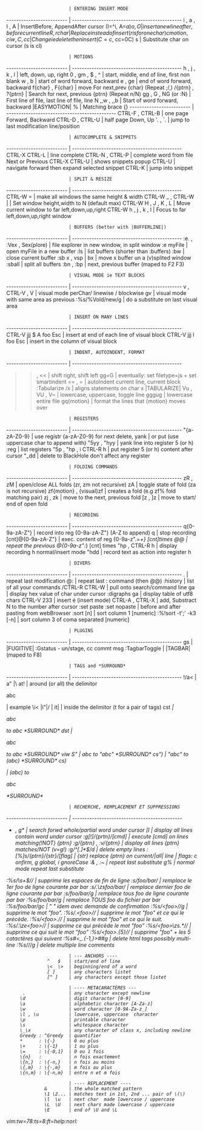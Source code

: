                            | ENTERING INSERT MODE
 ------------------------- | ---------------------------------------------
 i , a , I , A             | InsertBefore, AppendAfter cursor (I=^i, A=$a)
 o , O                     | insert a new line after, before current line
 R , r{char}               | Replace instead of insert (r is for one char)
 c{motion} , ciw , C , cc  | Change ie delete then insert (C=c$, cc=0C)
 s                         | Substitute char on cursor (s is cl)

                           | MOTIONS
 ------------------------- | ---------------------------------------------
 h , j , k , l             | left, down, up, right
 0 , gm , $ , ^            | start, middle, end of line, first non blank
 w , b                     | start of word forward, backward
 e , ge                    | end   of word forward, backward
 f{char} , F{char}         | move For next,prev {char} (Repeat ;/,)
 /{ptrn} , ?{ptrn}         | Search for next, previous {ptrn} (Repeat n/N)
 gg , G , NG (or :N)       | First line of file, last line of file, line N
 ,,w   ,   ,,b             | Start of word forward, backward |EASYMOTION|
 %                         | Matching brace {}[]()
 ------------------------- | ---------------------------------------------
 CTRL-F  , CTRL-B          | one  page Forward, Backward
 CTRL-D  , CTRL-U          | half page Down, Up
 '.  ,  `.                 | jump to last modification line/position

                           | AUTOCOMPLETE & SNIPPETS
 ------------------------- | ---------------------------------------------
 CTRL-X CTRL-L             | line complete
 CTRL-N , CTRL-P           | complete word from file Next or Previous
 CTRL-X CTRL-U             | shows snippets popup
 CTRL-U <CR>               | navigate forward then expand selected snippet
 CTRL-K                    | jump into snippet

                           | SPLIT & RESIZE
 ------------------------- | ---------------------------------------------
  CTRL-W =                 | make all windows the same height & width
  CTRL-W _   , CTRL-W |    | Set window height,width to N (default max)
  CTRL-W H , J , K , L     | Move current window to far left,down,up,right
  CTRL-W h , j , k , l     | Focus to far left,down,up,right window

                           | BUFFERS (better with |BUFFERLINE|)
 ------------------------- | ---------------------------------------------
 :e. , :Vex , Sex(plore)   | file explorer in new window, in split window
 :e myFile                 | open myFile in a new buffer
 :ls                       | list buffers (shorter than  :buffers)
 :bw                       | close current buffer
 :sb x , vsp | bx          | move x buffer un a (v)splited window
 :sball                    | split all buffers
 :bn , :bp                 | next, previous buffer (maped to F2 F3)

                           | VISUAL MODE ie TEXT BLOCKS
 ------------------------- | ---------------------------------------------
 v , CTRL-V  , V           | visual mode perChar/ linewise / blockwise
 gv                        | visual mode with same area as previous
 :%s/\%Vold/new/g          | do a substitute on last visual area

                           | INSERT ON MANY LINES
 ------------------------- | ---------------------------------------------
 CTRL-V  jjj $ A foo Esc   | insert at end of each line of visual block
 CTRL-V  jjj I foo Esc     | insert in the column of visual block

                           | INDENT, AUTOINDENT, FORMAT
 ------------------------- | ---------------------------------------------
 >> , <<                   | shift right, shift left
 gg=G                      | eventually: set filetype=js + set smartindent
 == , =                    | autoIndent current line, current block
 :Tabularize /x            | aligns statements on char x |TABULARIZE|
 Vu , VU , V~              | lowercase, uppercase, toggle line
 gggug                     | lowercase entire file
 gq{motion}                | format the lines that {motion} moves over

                           | REGISTERS
 ------------------------- | ---------------------------------------------
 "{a-zA-Z0-9}              | use registr {a-zA-Z0-9} for next delete, yank
                           | or put (use uppercase char to append with)
 "5yy , "hyy               | yank line into register 5 (or h)
 :reg                      | list registers
 "5p  , "hp , i CTRL-R h   | put register 5 (or h) content after cursor
 "_dd                      | delete to BlackHole don't affect any register

                           | FOLDING COMMANDS
 ------------------------- | ---------------------------------------------
 zR , zM                   | open/close ALL folds (zr, zm not recursive)
 zA                        | toggle state of fold (za is not recursive)
 zf{motion} , {visual}zf   | creates a fold (e.g zf% fold matching pair)
 zj , zk                   | move to the next, previous fold
 [z , ]z                   | move to start/ end of open fold

                           | RECORDING
 ------------------------- | ---------------------------------------------
 q{0-9a-zA-Z"}             | record into reg {0-9a-zA-Z"} (A-Z to append)
 q                         | stop recording
 [cnt]@{0-9a-zA-Z"}        | exec. content of reg {0-9a-z".=*+} [cnt]times
 @@                        | repeat the previous @{0-9a-z":*} [cnt] times
 "hp , CTRL-R h            | display recording h normal/insert mode
 "hdd                      | record text as action into register h

                           | DIVERS
 ------------------------- | ---------------------------------------------
 .                         | repeat last modification
 @:                        | repeat last : command (then @@)
 :history                  | list of all your commands
 /CTRL-R CTRL-W            | pull <cword> onto search/command line
 ga                        | display hex value of char under cursor
 :digraphs  ga             | display table of utf8 chars
 CTRL-V 233                | insert é (insert mode)
 CTRL-A  , CTRL-X          | add, Substract N to the number after cursor
 :set paste :set nopaste   | before and after pasting from webBrowser
 :sort [n]                 | sort column 1 [numeric]
 :%!sort -t';' -k3 [-n]    | sort column 3 of coma separated [numeric]

                           | PLUGINS
 ------------------------- | ---------------------------------------------
 <leader>gs                | |FUGITIVE| :Gstatus - un/stage, cc commt msg
 :TagbarToggle             | |TAGBAR| (maped to F8)

                           | TAGS and *SURROUND*
 ------------------------- | ---------------------------------------------
!/a<   |  a"  |\       at! | around (or all) the delimitor
 <p id= " xy " > abc </p>  |    example
  \i<    |i"|/  | it|      | inside the delimitor (t for a pair of tags)
cst<i>                     | <p>abc</p> to <i>abc</i>  *SURROUND*
dst                        | <p>abc</p> to abc         *SURROUND*
viw S"                     | abc to "abc"              *SURROUND*
cs")                       | "abc" to (abc)            *SURROUND*
cs)<p>                     | (abc) to <p>abc</p>       *SURROUND*

                           | RECHERCHE, REMPLACEMENT ET SUPPRESSIONS
 ------------------------- | ---------------------------------------------
 * , g*                    | search forwd whole/partial word under cursor
 [I                        | display all lines contain word under cursor
 :g[!]/{prtn}/[cmd]        | execute [cmd] on lines matching(!NOT) {ptrn}
 :g/{ptrn}    , :v/{ptrn}  | display all lines {ptrn} matches/NOT (v=g!)
 :g/^[\.]*$/d              | delete empty lines
 :[%]s/{ptrn}/{str}/[flag] | {str} replace {ptrn} on current/|all| line
                           | flags: *c* onfirm, *g* global, *i* gnoreCase
 :& , :~                   | repeat last substitute
 g%                        | normal mode repeat last substitute

 :%s/\s\+$//               | supprime les espaces de fin de ligne
 :s/foo/bar/               | remplace le 1er  foo de ligne courante par bar
 :s/.*\zsfoo/bar/          | remplace dernier foo de ligne courante par bar
 :s/foo/bar/g              | remplace tous foo de ligne courante par bar
 :%s/foo/bar/g             | remplace TOUS foo du fichier par bar
 :%s/foo/bar/gc            | " " idem avec demande de confirmation
 :%s/\<foo\>//g            | supprime le mot "foo".
 :%s/.*\<foo\>//           | supprime le mot "foo" et ce qui le précède.
 :%s/\<foo\>.*//           | supprime le mot "foo" et ce qui le suit.
 :%s/.*\ze\<foo\>//        | supprime ce qui précède le mot "foo"
 :%s/\<foo\>\zs.*//        | supprime ce qui suit le mot "foo"
 :%s/\<foo\>.\{5}//        | supprime "foo" + les 5 catactères qui suivent
 :%s#<\_.\{-1,}>##g        | delete html tags possibly multi-line
 :%s/<!--\_p\{-}-->//g     | delete multiple line comments

                           | --- ANCHORS ----
                   ^   $   | start/end of line
                   \<  \>  | beginning/end of a word
                   [ ]     | any characters listet
                   [^ ]    | any characters except those listet

                           | ---- METACARACTÈRES ---
          .                | any character except newline
         \d                | digit character [0-9]
         \a                | alphabetic character [A-Za-z]
         \w                | word character [0-9A-Za-z_]
         \l , \u           | lowercase, uppercase  character
         \p                | printable character
         \s                | whitespace character
         \_\x              | any character of class x, including newline
         Greedy : ^Greedy  | quantifier
         *      : \{-}     | 0 ou plus
         \+     : \{-1}    | 1 ou plus
         \=     : \{-0,1}  | 0 ou 1 fois
         \{n}   :          | n fois exactement
         \{n,}  : \{-n,}   | n fois au moins
         \{,m}  : \{-,m}   | m fois au plus
         \{n,m} : \{-n,m}  | entre n et m fois

                           | ---- REPLACEMENT ----
                  &        | the whole matched pattern
                  \1 \2... | matches text in 1st, 2nd ... pair of \(\)
                  \l  \u   | next char  made lowercase / uppercase
                  \L  \U   | next chars made lowercase / uppercase
                  \E       | end of \U and \L

 vim:tw=78:ts=8:ft=help:norl:

